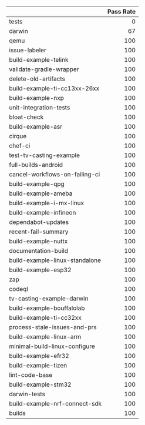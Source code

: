 |                                |   Pass Rate |
|:-------------------------------|------------:|
| tests                          |           0 |
| darwin                         |          67 |
| qemu                           |         100 |
| issue-labeler                  |         100 |
| build-example-telink           |         100 |
| validate-gradle-wrapper        |         100 |
| delete-old-artifacts           |         100 |
| build-example-ti-cc13xx-26xx   |         100 |
| build-example-nxp              |         100 |
| unit-integration-tests         |         100 |
| bloat-check                    |         100 |
| build-example-asr              |         100 |
| cirque                         |         100 |
| chef-ci                        |         100 |
| test-tv-casting-example        |         100 |
| full-builds-android            |         100 |
| cancel-workflows-on-failing-ci |         100 |
| build-example-qpg              |         100 |
| build-example-ameba            |         100 |
| build-example-i-mx-linux       |         100 |
| build-example-infineon         |         100 |
| dependabot-updates             |         100 |
| recent-fail-summary            |         100 |
| build-example-nuttx            |         100 |
| documentation-build            |         100 |
| build-example-linux-standalone |         100 |
| build-example-esp32            |         100 |
| zap                            |         100 |
| codeql                         |         100 |
| tv-casting-example-darwin      |         100 |
| build-example-bouffalolab      |         100 |
| build-example-ti-cc32xx        |         100 |
| process-stale-issues-and-prs   |         100 |
| build-example-linux-arm        |         100 |
| minimal-build-linux-configure  |         100 |
| build-example-efr32            |         100 |
| build-example-tizen            |         100 |
| lint-code-base                 |         100 |
| build-example-stm32            |         100 |
| darwin-tests                   |         100 |
| build-example-nrf-connect-sdk  |         100 |
| builds                         |         100 |